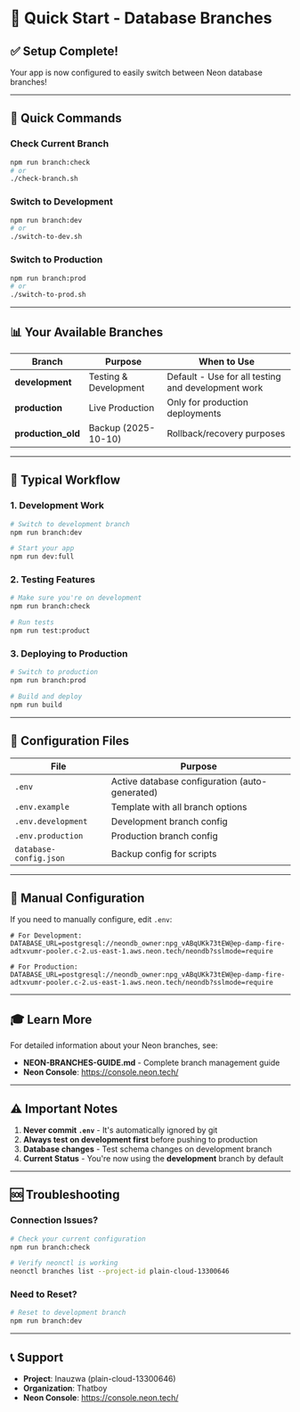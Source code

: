 # 🚀 Quick Start - Database Branches

## ✅ Setup Complete!

Your app is now configured to easily switch between Neon database branches!

---

## 🎯 Quick Commands

### Check Current Branch
```bash
npm run branch:check
# or
./check-branch.sh
```

### Switch to Development
```bash
npm run branch:dev
# or
./switch-to-dev.sh
```

### Switch to Production
```bash
npm run branch:prod
# or
./switch-to-prod.sh
```

---

## 📊 Your Available Branches

| Branch | Purpose | When to Use |
|--------|---------|-------------|
| **development** | Testing & Development | Default - Use for all testing and development work |
| **production** | Live Production | Only for production deployments |
| **production_old** | Backup (2025-10-10) | Rollback/recovery purposes |

---

## 🔄 Typical Workflow

### 1. Development Work
```bash
# Switch to development branch
npm run branch:dev

# Start your app
npm run dev:full
```

### 2. Testing Features
```bash
# Make sure you're on development
npm run branch:check

# Run tests
npm run test:product
```

### 3. Deploying to Production
```bash
# Switch to production
npm run branch:prod

# Build and deploy
npm run build
```

---

## 📁 Configuration Files

| File | Purpose |
|------|---------|
| `.env` | Active database configuration (auto-generated) |
| `.env.example` | Template with all branch options |
| `.env.development` | Development branch config |
| `.env.production` | Production branch config |
| `database-config.json` | Backup config for scripts |

---

## 🔧 Manual Configuration

If you need to manually configure, edit `.env`:

```env
# For Development:
DATABASE_URL=postgresql://neondb_owner:npg_vABqUKk73tEW@ep-damp-fire-adtxvumr-pooler.c-2.us-east-1.aws.neon.tech/neondb?sslmode=require

# For Production:
DATABASE_URL=postgresql://neondb_owner:npg_vABqUKk73tEW@ep-damp-fire-adtxvumr-pooler.c-2.us-east-1.aws.neon.tech/neondb?sslmode=require
```

---

## 🎓 Learn More

For detailed information about your Neon branches, see:
- **NEON-BRANCHES-GUIDE.md** - Complete branch management guide
- **Neon Console**: https://console.neon.tech/

---

## ⚠️ Important Notes

1. **Never commit `.env`** - It's automatically ignored by git
2. **Always test on development first** before pushing to production
3. **Database changes** - Test schema changes on development branch
4. **Current Status** - You're now using the **development** branch by default

---

## 🆘 Troubleshooting

### Connection Issues?
```bash
# Check your current configuration
npm run branch:check

# Verify neonctl is working
neonctl branches list --project-id plain-cloud-13300646
```

### Need to Reset?
```bash
# Reset to development branch
npm run branch:dev
```

---

## 📞 Support

- **Project**: Inauzwa (plain-cloud-13300646)
- **Organization**: Thatboy
- **Neon Console**: https://console.neon.tech/

